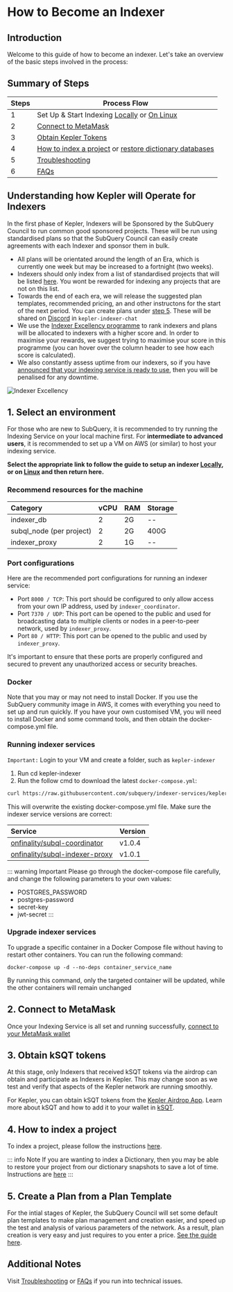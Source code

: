 # How to Become an Indexer

## Introduction

Welcome to this guide of how to become an indexer. Let's take an overview of the basic steps involved in the process:

## Summary of Steps

| Steps | Process Flow                                                                                                                  |
| ----- | ----------------------------------------------------------------------------------------------------------------------------- |
| 1     | Set Up & Start Indexing [Locally](../indexers/install-indexer-locally.md) or [On Linux](../indexers/install-indexer-linux.md) |
| 2     | [Connect to MetaMask](../metamask/connect-metamask.md)                                                                        |
| 3     | [Obtain Kepler Tokens](#3-obtain-ksqt-tokens)                                                                                 |
| 4     | [How to index a project](#4-how-to-index-a-project) or [restore dictionary databases](#4-how-to-index-a-project)              |
| 5     | [Troubleshooting](../indexers/troubleshooting-indexers.md)                                                                    |
| 6     | [FAQs](../indexers/faqs-indexers.md)                                                                                          |

## Understanding how Kepler will Operate for Indexers

In the first phase of Kepler, Indexers will be Sponsored by the SubQuery Council to run common good sponsored projects. These will be run using standardised plans so that the SubQuery Council can easily create agreements with each Indexer and sponsor them in bulk.

- All plans will be orientated around the length of an Era, which is currently one week but may be increased to a fortnight (two weeks).
- Indexers should only index from a list of standardised projects that will be listed [here](./dictionary-restore.md#downloading-database-snapshots). You wont be rewarded for indexing any projects that are not on this list.
- Towards the end of each era, we will release the suggested plan templates, recommended pricing, an and other instructons for the start of the next period. You can create plans under [step 5](#5-create-a-plan-from-a-plan-template). These will be shared on [Discord](https://discord.com/invite/subquery) in `kepler-indexer-chat`
- We use the [Indexer Excellency programme](https://kepler.subquery.network/delegator/indexers/top) to rank indexers and plans will be allocated to indexers with a higher score and. In order to maximise your rewards, we suggest trying to maximise your score in this programme (you can hover over the column header to see how each score is calculated).
- We also constantly assess uptime from our indexers, so if you have [announced that your indexing service is ready to use](../indexers/index-project.md#42-announcing-that-indexing-service-is-ready-to-use), then you will be penalised for any downtime.

![Indexer Excellency](/assets/img/indexer-excellency.png)

## 1. Select an environment

For those who are new to SubQuery, it is recommended to try running the Indexing Service on your local machine first. For **intermediate to advanced users**, it is recommended to set up a VM on AWS (or similar) to host your indexing service.

**Select the appropriate link to follow the guide to setup an indexer [Locally](./install-indexer-locally.md), or on [Linux](./install-indexer-linux.md) and then return here.**

### Recommend resources for the machine

| Category                 | vCPU | RAM | Storage |
| :----------------------- | :--- | :-- | :------ |
| indexer_db               | 2    | 2G  | --      |
| subql_node (per project) | 2    | 2G  | 400G    |
| indexer_proxy            | 2    | 1G  | --      |

### Port configurations

Here are the recommended port configurations for running an indexer service:

- Port `8000 / TCP`: This port should be configured to only allow access from your own IP address, used by `indexer_coordinator`.
- Port `7370 / UDP`: This port can be opened to the public and used for broadcasting data to multiple clients or nodes in a peer-to-peer network, used by `indexer_proxy`.
- Port `80 / HTTP`: This port can be opened to the public and used by `indexer_proxy`.

It's important to ensure that these ports are properly configured and secured to prevent any unauthorized access or security breaches.

### Docker

Note that you may or may not need to install Docker. If you use the SubQuery community image in AWS, it comes with everything you need to set up and run quickly. If you have your own customised VM, you will need to install Docker and some command tools, and then obtain the docker-compose.yml file.

### Running indexer services

`Important:`
Login to your VM and create a folder, such as `kepler-indexer`

1. Run cd kepler-indexer
2. Run the follow cmd to download the latest `docker-compose.yml`:

```sh
curl https://raw.githubusercontent.com/subquery/indexer-services/kepler/docker-compose.yml -o docker-compose.yml
```

This will overwrite the existing docker-compose.yml file. Make sure the indexer service versions are correct:

| Service                                                                                   | Version |
| :---------------------------------------------------------------------------------------- | :------ |
| [onfinality/subql-coordinator](https://hub.docker.com/r/onfinality/subql-coordinator)     | v1.0.4  |
| [onfinality/subql-indexer-proxy](https://hub.docker.com/r/onfinality/subql-indexer-proxy) | v1.0.1  |

::: warning Important
Please go through the docker-compose file carefully, and change the following parameters to your own values:

- POSTGRES_PASSWORD
- postgres-password
- secret-key
- jwt-secret
  :::

### Upgrade indexer services

To upgrade a specific container in a Docker Compose file without having to restart other containers. You can run the following command:

```
docker-compose up -d --no-deps container_service_name
```

By running this command, only the targeted container will be updated, while the other containers will remain unchanged

## 2. Connect to MetaMask

Once your Indexing Service is all set and running successfully, [connect to your MetaMask wallet](../metamask/connect-metamask.md)

## 3. Obtain kSQT tokens

At this stage, only Indexers that received kSQT tokens via the airdrop can obtain and participate as Indexers in Kepler. This may change soon as we test and verify that aspects of the Kepler network are running smoothly.

For Kepler, you can obtain kSQT tokens from the [Kepler Airdrop App](https://airdrop.subquery.foundation). Learn more about kSQT and how to add it to your wallet in [kSQT](../ksqt.md).

## 4. How to index a project

To index a project, please follow the instructions [here](../indexers/index-project.md).

::: info Note
If you are wanting to index a Dictionary, then you may be able to restore your project from our dictionary snapshots to save a lot of time. Instructions are [here](../indexers/dictionary-restore.md)
:::

## 5. Create a Plan from a Plan Template

For the intial stages of Kepler, the SubQuery Council will set some default plan templates to make plan management and creation easier, and speed up the test and analysis of various parameters of the network. As a result, plan creation is very easy and just requires to you enter a price. [See the guide here](./plans.md#creating-a-plan).

## Additional Notes

Visit [Troubleshooting](../indexers/troubleshooting-indexers.md) or [FAQs](../indexers/faqs-indexers.md) if you run into technical issues.
